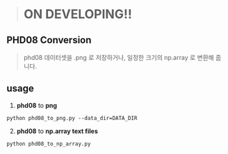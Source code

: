 > # **ON DEVELOPING!!**


## PHD08 Conversion

> phd08 데이터셋을 .png 로 저장하거나, 일정한 크기의 np.array 로 변환해 줍니다.

## usage

1. **phd08** to **png**
```
python phd08_to_png.py --data_dir=DATA_DIR
```

2. **phd08** to **np.array text files**
```
python phd08_to_np_array.py
```